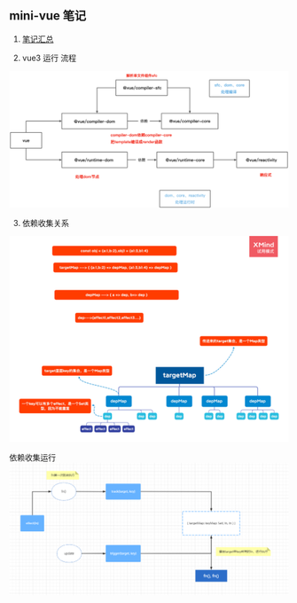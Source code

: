 ## mini-vue 笔记

1. [笔记汇总](https://github.com/qc-z/study-note)

2. vue3 运行 流程

![vue3运行流程图](https://raw.githubusercontent.com/qc-z/study-note/master/vue3source/assets/yuque_diagram.jpg)

3. 依赖收集关系

![依赖收集](https://raw.githubusercontent.com/qc-z/study-note/master/vue3source/assets/targetMap.png)

依赖收集运行
![依赖收集运行](https://raw.githubusercontent.com/qc-z/study-note/master/vue3source/assets/targetMapRun.jpg)
